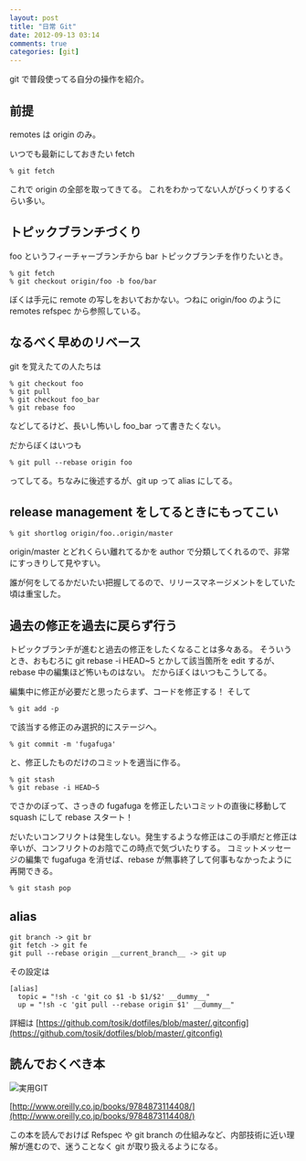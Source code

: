 ```yaml
---
layout: post
title: "日常 Git"
date: 2012-09-13 03:14
comments: true
categories: [git]
---
```


git で普段使ってる自分の操作を紹介。

## 前提

remotes は origin のみ。

いつでも最新にしておきたい fetch

    % git fetch

これで origin の全部を取ってきてる。
これをわかってない人がびっくりするくらい多い。

## トピックブランチづくり

foo というフィーチャーブランチから bar トピックブランチを作りたいとき。

    % git fetch
    % git checkout origin/foo -b foo/bar

ぼくは手元に remote の写しをおいておかない。つねに origin/foo のように remotes refspec から参照している。

## なるべく早めのリベース

git を覚えたての人たちは

    % git checkout foo
    % git pull
    % git checkout foo_bar
    % git rebase foo

などしてるけど、長いし怖いし foo_bar って書きたくない。

だからぼくはいつも

    % git pull --rebase origin foo

ってしてる。ちなみに後述するが、git up って alias にしてる。

## release management をしてるときにもってこい

    % git shortlog origin/foo..origin/master

origin/master とどれくらい離れてるかを author で分類してくれるので、非常にすっきりして見やすい。

誰が何をしてるかだいたい把握してるので、リリースマネージメントをしていた頃は重宝した。

## 過去の修正を過去に戻らず行う

トピックブランチが進むと過去の修正をしたくなることは多々ある。
そういうとき、おもむろに git rebase -i HEAD~5 とかして該当箇所を edit するが、rebase 中の編集ほど怖いものはない。
だからぼくはいつもこうしてる。

編集中に修正が必要だと思ったらまず、コードを修正する！
そして

    % git add -p

で該当する修正のみ選択的にステージへ。

    % git commit -m 'fugafuga'

と、修正したものだけのコミットを適当に作る。

    % git stash
    % git rebase -i HEAD~5

でさかのぼって、さっきの fugafuga を修正したいコミットの直後に移動して squash にして rebase スタート！

だいたいコンフリクトは発生しない。発生するような修正はこの手順だと修正は辛いが、コンフリクトのお陰でこの時点で気づいたりする。
コミットメッセージの編集で fugafuga を消せば、rebase が無事終了して何事もなかったように再開できる。

    % git stash pop

## alias

    git branch -> git br
    git fetch -> git fe
    git pull --rebase origin __current_branch__ -> git up

その設定は

    [alias]
      topic = "!sh -c 'git co $1 -b $1/$2' __dummy__"
      up = "!sh -c 'git pull --rebase origin $1' __dummy__"

詳細は [https://github.com/tosik/dotfiles/blob/master/.gitconfig](https://github.com/tosik/dotfiles/blob/master/.gitconfig)

## 読んでおくべき本

![実用GIT](http://www.oreilly.co.jp/books/images/picture978-4-87311-440-8.gif)

[http://www.oreilly.co.jp/books/9784873114408/](http://www.oreilly.co.jp/books/9784873114408/)

この本を読んでおけば Refspec や git branch の仕組みなど、内部技術に近い理解が進むので、迷うことなく git が取り扱えるようになる。
